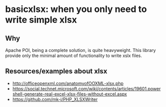 # basicxlsx: when you only need to write simple xlsx

## Why

Apache POI, being a complete solution, is quite heavyweight.
This library provide only the minimal amount of functionality to
write xslx files.

## Resources/examples about xlsx

- http://officeopenxml.com/anatomyofOOXML-xlsx.php
- https://social.technet.microsoft.com/wiki/contents/articles/19601.powershell-generate-real-excel-xlsx-files-without-excel.aspx
- https://github.com/mk-j/PHP_XLSXWriter